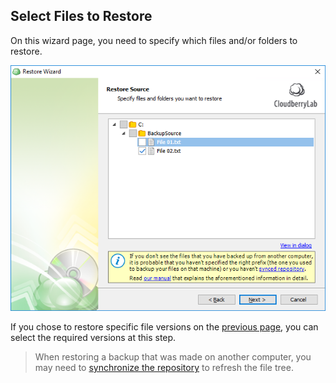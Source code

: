 ## Select Files to Restore

On this wizard page, you need to specify which files and/or folders to restore.

![](/assets/select-files-to-restore.png)

If you chose to restore specific file versions on the [previous page](/chapter1/step-3-choose-data-to-restore/31-restore-filesfolders-or-ms-exchange-data/311-select-file-versions-to-restore.md), you can select the required versions at this step.

> When restoring a backup that was made on another computer, you may need to [synchronize the repository](/concepts/syncing-your-repository.md) to refresh the file tree.



